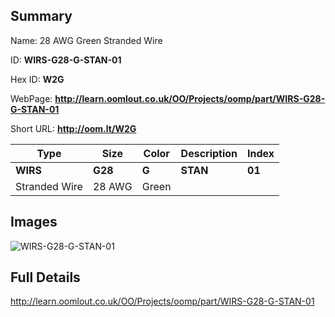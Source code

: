 

## Summary
 
Name: 28 AWG Green Stranded Wire

ID: __WIRS-G28-G-STAN-01__

Hex ID: __W2G__

WebPage: __http://learn.oomlout.co.uk/OO/Projects/oomp/part/WIRS-G28-G-STAN-01__

Short URL: __http://oom.lt/W2G__


| Type   | Size   | Color   | Description   | Index   |    
| ----- | ------   | ------   | -----   | ----   |    
| __WIRS__   					| __G28__   					| __G__    						| __STAN__    					| __01__ |    
| Stranded Wire		| 28 AWG	| Green		| 	| 	|

## Images
![WIRS-G28-G-STAN-01](http://oomlout.com/oomp-gen/parts/WIRS-G28-G-STAN-01/WIRS-G28-G-STAN-01_420.jpg)

## Full Details

 http://learn.oomlout.co.uk/OO/Projects/oomp/part/WIRS-G28-G-STAN-01

